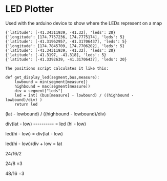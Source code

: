 # LED Plotter

Used with the arduino device to show where the LEDs represent on a map

    {'latitude': [-41.34311939, -41.32], 'leds': 20}
    {'longitude': [174.7757236, 174.7775174], 'leds': 5}
    {'latitude': [-41.31962957, -41.31706437], 'leds': 5}
    {'longitude': [174.7845709, 174.7706202], 'leds': 5}
    {'latitude': [-41.34311939, -41.32], 'leds': 20}
    {'latitude': [-41.3197, -41.318], 'leds': 5}
    {'latitude': [-41.3392639, -41.31706437], 'leds': 20}
    
    The positions script calculates it like this:
    
```
def get_display_led(segment,bus,measure):
	lowbound = min(segment[measure])
	highbound = max(segment[measure])
	div = segment["leds"]
	led = int( (bus[measure] - lowbound) / ((highbound - lowbound)/div) )
	return led
```

(lat - lowbound) / ((highbound - lowbound)/div)

div(lat - low)
----------       = led
(hi - low)




led(hi - low) = div(lat - low)



led(hi - low)/div + low = lat



24/16/2

24/8
=3

48/16
=3